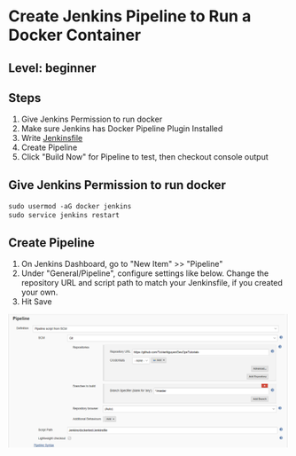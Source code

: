 # Create Jenkins Pipeline to Run a Docker Container
## Level: beginner

## Steps
  1. Give Jenkins Permission to run docker
  1. Make sure Jenkins has Docker Pipeline Plugin Installed
  1. Write [Jenkinsfile](/Jenkins/dockertest/Jenkinsfile)
  1. Create Pipeline
  1. Click "Build Now" for Pipeline to test, then checkout console output
  
## Give Jenkins Permission to run docker
```
sudo usermod -aG docker jenkins
sudo service jenkins restart
```

## Create Pipeline
  1. On Jenkins Dashboard, go to "New Item" >> "Pipeline"
  1. Under "General/Pipeline", configure settings like below. Change the repository URL and script path to match your Jenkinsfile, if you created your own.
  1. Hit Save

![Pipeline Setup](/Jenkins/dockertest/jenkinsdockerpipeline.PNG )
